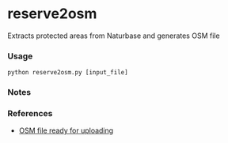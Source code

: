 # reserve2osm
Extracts protected areas from Naturbase and generates OSM file 

### Usage ###

<code>python reserve2osm.py [input_file]</code>

### Notes ###


### References ###

* [OSM file ready for uploading](https://drive.google.com/drive/folders/1LCQbqSB6ouMePkkF6VsvwePD_uwweq-D?usp=sharing)
